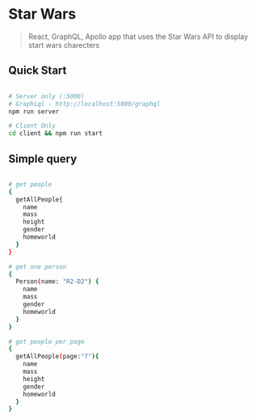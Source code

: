 # Star Wars

> React, GraphQL, Apollo app that uses the Star Wars API to display start wars charecters

## Quick Start

```bash

# Server only (:5000)
# Graphiql - http://localhost:5000/graphql
npm run server

# Client Only
cd client && npm run start


```

## Simple query

```bash

# get people 
{
  getAllPeople{
    name
    mass
    height
    gender
    homeworld 
  }
}

# get one person
{
  Person(name: "R2-D2") {
    name
    mass
    gender
    homeworld
  }
}

# get people per page
{
  getAllPeople(page:"7"){
    name
    mass
    height
    gender
    homeworld 
  }
}





```

